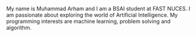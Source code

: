 My name is Muhammad Arham and I am a BSAI student at FAST NUCES. I am passionate about exploring the world of Artificial Intelligence. My programming interests are machine learning, problem solving and algorithm.

